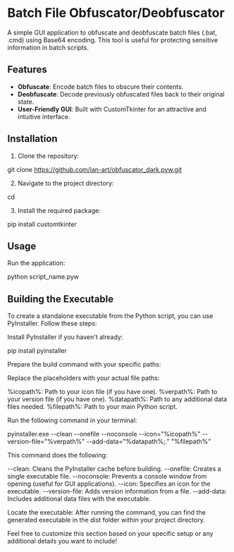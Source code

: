 # Batch File Obfuscator/Deobfuscator

A simple GUI application to obfuscate and deobfuscate batch files (.bat, .cmd) using Base64 encoding. This tool is useful for protecting sensitive information in batch scripts.

## Features

- **Obfuscate**: Encode batch files to obscure their contents.
- **Deobfuscate**: Decode previously obfuscated files back to their original state.
- **User-Friendly GUI**: Built with CustomTkinter for an attractive and intuitive interface.

## Installation

1. Clone the repository:

git clone https://github.com/ian-art/obfuscator_dark.pyw.git

2. Navigate to the project directory:

cd <repo>

3. Install the required package:

pip install customtkinter

## Usage
Run the application:

python script_name.pyw

## Building the Executable
To create a standalone executable from the Python script, you can use PyInstaller. Follow these steps:

Install PyInstaller if you haven't already:

pip install pyinstaller

Prepare the build command with your specific paths:

Replace the placeholders with your actual file paths:

%icopath%: Path to your icon file (if you have one).
%verpath%: Path to your version file (if you have one).
%datapath%: Path to any additional data files needed.
%filepath%: Path to your main Python script.

Run the following command in your terminal:

pyinstaller.exe --clean --onefile --noconsole --icon="%icopath%" --version-file="%verpath%" --add-data="%datapath%;." "%filepath%"

This command does the following:

--clean: Cleans the PyInstaller cache before building.
--onefile: Creates a single executable file.
--noconsole: Prevents a console window from opening (useful for GUI applications).
--icon: Specifies an icon for the executable.
--version-file: Adds version information from a file.
--add-data: Includes additional data files with the executable.

Locate the executable: After running the command, you can find the generated executable in the dist folder within your project directory.

Feel free to customize this section based on your specific setup or any additional details you want to include!
